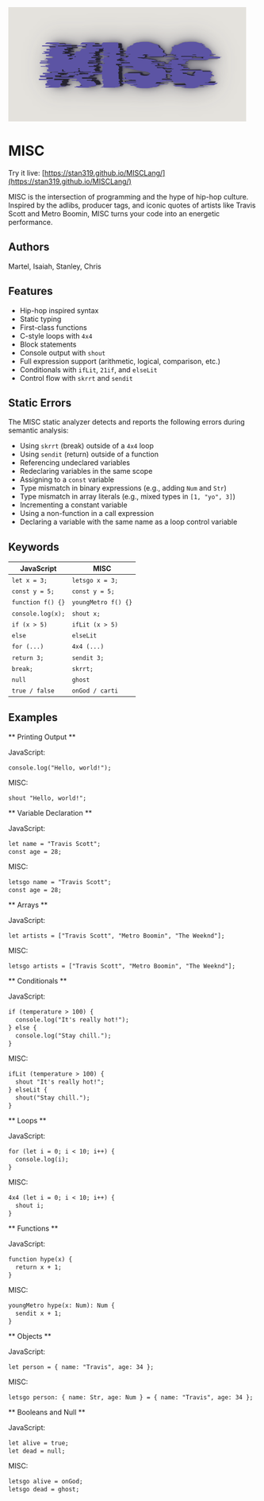 ![MISC Logo](docs/MISCLogo.png)

# MISC

Try it live: [https://stan319.github.io/MISCLang/](https://stan319.github.io/MISCLang/)

MISC is the intersection of programming and the hype of hip-hop culture. Inspired by the adlibs, producer tags, and iconic quotes of artists like Travis Scott and Metro Boomin, MISC turns your code into an energetic performance.

## Authors

Martel, Isaiah, Stanley, Chris

## Features

- Hip-hop inspired syntax
- Static typing
- First-class functions
- C-style loops with `4x4`
- Block statements
- Console output with `shout`
- Full expression support (arithmetic, logical, comparison, etc.)
- Conditionals with `ifLit`, `21if`, and `elseLit`
- Control flow with `skrrt` and `sendit`

## Static Errors

The MISC static analyzer detects and reports the following errors during semantic analysis:

- Using `skrrt` (break) outside of a `4x4` loop
- Using `sendit` (return) outside of a function
- Referencing undeclared variables
- Redeclaring variables in the same scope
- Assigning to a `const` variable
- Type mismatch in binary expressions (e.g., adding `Num` and `Str`)
- Type mismatch in array literals (e.g., mixed types in `[1, "yo", 3]`)
- Incrementing a constant variable
- Using a non-function in a call expression
- Declaring a variable with the same name as a loop control variable

## Keywords

| JavaScript        | MISC                |
| ----------------- | ------------------- |
| `let x = 3;`      | `letsgo x = 3;`     |
| `const y = 5;`    | `const y = 5;`      |
| `function f() {}` | `youngMetro f() {}` |
| `console.log(x);` | `shout x;`          |
| `if (x > 5)`      | `ifLit (x > 5)`     |
| `else`            | `elseLit`           |
| `for (...)`       | `4x4 (...)`         |
| `return 3;`       | `sendit 3;`         |
| `break;`          | `skrrt;`            |
| `null`            | `ghost`             |
| `true / false`    | `onGod / carti`     |

## Examples

** Printing Output **

JavaScript:

```
console.log("Hello, world!");
```

MISC:

```
shout "Hello, world!";
```

** Variable Declaration **

JavaScript:

```
let name = "Travis Scott";
const age = 28;
```

MISC:

```
letsgo name = "Travis Scott";
const age = 28;
```

** Arrays **

JavaScript:

```
let artists = ["Travis Scott", "Metro Boomin", "The Weeknd"];
```

MISC:

```
letsgo artists = ["Travis Scott", "Metro Boomin", "The Weeknd"];
```

** Conditionals **

JavaScript:

```
if (temperature > 100) {
  console.log("It's really hot!");
} else {
  console.log("Stay chill.");
}
```

MISC:

```
ifLit (temperature > 100) {
  shout "It's really hot!";
} elseLit {
  shout("Stay chill.");
}
```

** Loops **

JavaScript:

```
for (let i = 0; i < 10; i++) {
  console.log(i);
}
```

MISC:

```
4x4 (let i = 0; i < 10; i++) {
  shout i;
}
```

** Functions **

JavaScript:

```
function hype(x) {
  return x + 1;
}
```

MISC:

```
youngMetro hype(x: Num): Num {
  sendit x + 1;
}
```

** Objects **

JavaScript:

```
let person = { name: "Travis", age: 34 };
```

MISC:

```
letsgo person: { name: Str, age: Num } = { name: "Travis", age: 34 };
```

** Booleans and Null **

JavaScript:

```
let alive = true;
let dead = null;
```

MISC:

```
letsgo alive = onGod;
letsgo dead = ghost;
```
